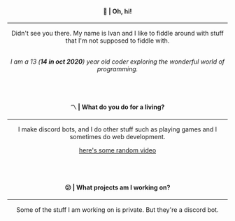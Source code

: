 <div align="center">
<h4>👋   |  Oh, hi!</h4>
<hr/><p>Didn't see you there. My name is Ivan and I like to fiddle around with stuff that I'm not supposed to fiddle with.</p>  
<br><i>I am a 13 (<b>14 in oct 2020</b>) year old coder exploring the wonderful world of programming.</i>

<br><br>

<h4>〽️  |  What do you do for a living?</h4>	
<hr/><p>I make discord bots, and I do other stuff such as playing games and I sometimes do web development.</p>
<a href="https://youtu.be/gCAYhUkKUjU">here's some random video</a>

<br><br>

<h4>😕  |  What projects am I working on?</h4>
<hr/><p>Some of the stuff I am working on is private.  But they're a discord bot.</p>
</div>
